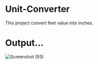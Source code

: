 # Unit-Converter
This project convert feet value into inches.
# Output...


![Screenshot (93)](https://user-images.githubusercontent.com/87972338/222321246-aefe8bb2-c3e2-4cef-842f-2295af23bab9.png)


